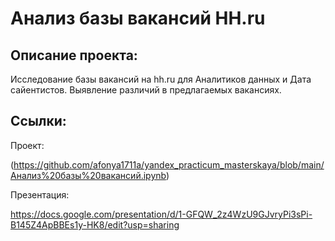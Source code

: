 # Анализ базы вакансий HH.ru
## Описание проекта:
Исследование базы вакансий на hh.ru для Аналитиков данных и Дата сайентистов. Выявление различий в предлагаемых вакансиях.

## Ссылки:
Проект: 

(https://github.com/afonya1711a/yandex_practicum_masterskaya/blob/main/Анализ%20базы%20вакансий.ipynb)

Презентация:

https://docs.google.com/presentation/d/1-GFQW_2z4WzU9GJvryPi3sPi-B145Z4ApBBEs1y-HK8/edit?usp=sharing
